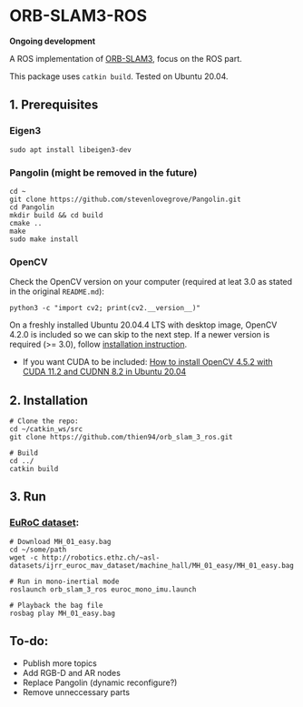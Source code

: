 # ORB-SLAM3-ROS

**Ongoing development**

A ROS implementation of [ORB-SLAM3](https://github.com/UZ-SLAMLab/ORB_SLAM3), focus on the ROS part.

This package uses ```catkin build```. Tested on Ubuntu 20.04.

## 1. Prerequisites

### Eigen3
```
sudo apt install libeigen3-dev
```
### Pangolin (might be removed in the future)
```
cd ~
git clone https://github.com/stevenlovegrove/Pangolin.git
cd Pangolin
mkdir build && cd build
cmake ..
make
sudo make install
```
### OpenCV

Check the OpenCV version on your computer (required at leat 3.0 as stated in the original `README.md`):
```
python3 -c "import cv2; print(cv2.__version__)" 
```
On a freshly installed Ubuntu 20.04.4 LTS with desktop image, OpenCV 4.2.0 is included so we can skip to the next step. If a newer version is required (>= 3.0), follow [installation instruction](https://docs.opencv.org/4.x/d0/d3d/tutorial_general_install.html). 
- If you want CUDA to be included: [How to install OpenCV 4.5.2 with CUDA 11.2 and CUDNN 8.2 in Ubuntu 20.04](https://gist.github.com/raulqf/f42c718a658cddc16f9df07ecc627be7)


## 2. Installation

```
# Clone the repo:
cd ~/catkin_ws/src
git clone https://github.com/thien94/orb_slam_3_ros.git

# Build
cd ../
catkin build
```

## 3. Run

### [EuRoC dataset](https://projects.asl.ethz.ch/datasets/doku.php?id=kmavvisualinertialdatasets):
```
# Download MH_01_easy.bag
cd ~/some/path
wget -c http://robotics.ethz.ch/~asl-datasets/ijrr_euroc_mav_dataset/machine_hall/MH_01_easy/MH_01_easy.bag
```
```
# Run in mono-inertial mode
roslaunch orb_slam_3_ros euroc_mono_imu.launch

# Playback the bag file
rosbag play MH_01_easy.bag
```
## To-do:
- Publish more topics
- Add RGB-D and AR nodes
- Replace Pangolin (dynamic reconfigure?)
- Remove unneccessary parts